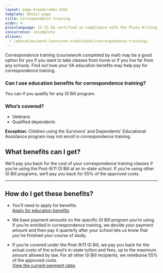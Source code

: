 ```yaml
---
layout: page-breadcrumbs.html
template: detail-page
title: Correspondence training
order: 4
plainlanguage: 11-21-16 certified in compliance with the Plain Writing Act
concurrence: incomplete
aliases:
  - /education/work-learn/non-traditional/correspondence-training/
---
```


<div class="va-introtext">

Correspondence training (coursework completed by mail) may be a good option for you if you want to take classes from home or if you live far from any schools. Find out how your VA education benefits may help pay for correspondence training.

</div>


<div class="feature" markdown="1">

### Can I use education benefits for correspondence training?

You can if you qualify for any GI Bill program.

### Who’s covered?
- Veterans
- Qualified dependents

**Exception:** Children using the Survivors’ and Dependents’ Educational Assistance program may not enroll in correspondence training.
</div>

## What benefits can I get?

We’ll pay you back for the cost of your correspondence training classes if you’re using the Post-9/11 GI Bill at an in-state school. If you’re using other GI Bill programs, we’ll pay you back for 55% of the approved costs.


-----

## How do I get these benefits?

- You’ll need to apply for benefits. <br>[Apply for education benefits](/education/how-to-apply/)

- We base payment amounts on the specific GI Bill program you’re using. If you’re enrolled in correspondence training, we decide your payment amount and then pay it quarterly after your school lets us know that you’ve finished your course of study.

- If you’re covered under the Post-9/11 GI Bill, we pay you back for the actual costs of the school’s in-state tuition and fees, up to the maximum amount allowed by law. For all other GI Bill recipients, we reimburse 55% of the approved costs. <br>[View the current payment rates](https://www.benefits.va.gov/gibill/resources/benefits_resources/rate_tables.asp)


